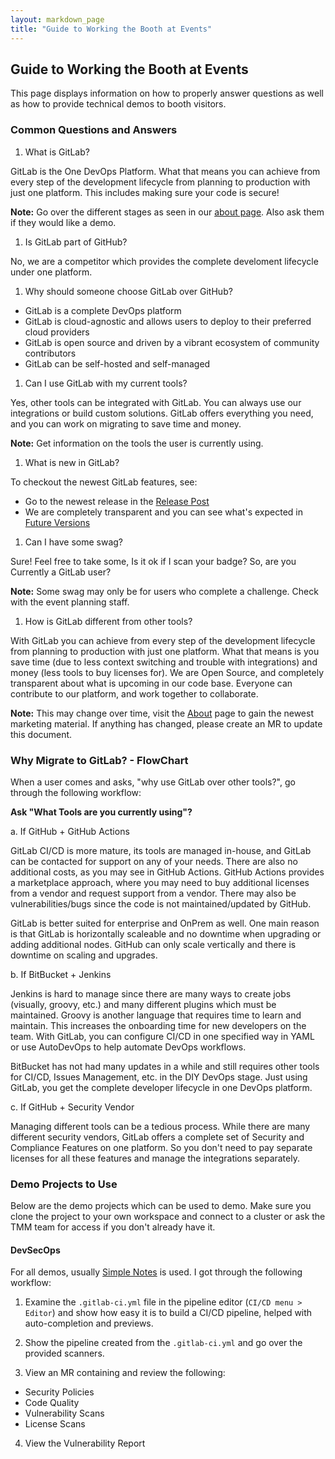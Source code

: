 ```yaml
---
layout: markdown_page
title: "Guide to Working the Booth at Events"
---
```


## Guide to Working the Booth at Events

This page displays information on how to properly answer questions as well as how to provide technical demos to booth visitors.

### Common Questions and Answers

1. What is GitLab?

GitLab is the One DevOps Platform. What that means you can achieve from every step of the development lifecycle from planning to production
with just one platform. This includes making sure your code is secure!

**Note:** Go over the different stages as seen in our [about page](https://about.gitlab.com/). Also ask them if they would like a
demo.

1. Is GitLab part of GitHub?

No, we are a competitor which provides the complete develoment lifecycle under one platform.

1. Why should someone choose GitLab over GitHub?

- GitLab is a complete DevOps platform
- GitLab is cloud-agnostic and allows users to deploy to their preferred cloud providers
- GitLab is open source and driven by a vibrant ecosystem of community contributors
- GitLab can be self-hosted and self-managed

1. Can I use GitLab with my current tools?

Yes, other tools can be integrated with GitLab. You can always use our integrations or build custom solutions.
GitLab offers everything you need, and you can work on migrating to save time and money.

**Note:** Get information on the tools the user is currently using.

1. What is new in GitLab?

To checkout the newest GitLab features, see:

- Go to the newest release in the [Release Post](https://about.gitlab.com/releases/categories/releases/)
- We are completely transparent and you can see what's expected in [Future Versions](https://about.gitlab.com/upcoming-releases/)

1. Can I have some swag?

Sure! Feel free to take some, Is it ok if I scan your badge? So, are you Currently a GitLab user?

**Note:** Some swag may only be for users who complete a challenge. Check with the event planning staff.

1. How is GitLab different from other tools?

With GitLab you can achieve from every step of the development lifecycle from planning to production
with just one platform. What that means is you save time (due to less context switching and trouble with integrations)
and money (less tools to buy licenses for). We are Open Source, and completely transparent about what is upcoming
in our code base. Everyone can contribute to our platform, and work together to collaborate.

**Note:** This may change over time, visit the [About](https://about.gitlab.com/) page to gain the newest marketing material. If anything has changed, please create an MR to update this document.

### Why Migrate to GitLab? - FlowChart

When a user comes and asks, "why use GitLab over other tools?", go through the following workflow:

**Ask "What Tools are you currently using"?**

a. If GitHub + GitHub Actions

GitLab CI/CD is more mature, its tools are managed in-house, and GitLab can be contacted for support on any of your needs. There are also no additional costs, as you may see in GitHub Actions. GitHub Actions provides a marketplace approach, where you may need to buy additional licenses from a vendor and request support from a vendor. There may also be vulnerabilities/bugs since the code is not maintained/updated by GitHub.

GitLab is better suited for enterprise and OnPrem as well. One main reason is that GitLab is horizontally scaleable and no downtime when upgrading or adding additional nodes. GitHub can only scale vertically and there is downtime on scaling and upgrades.

b. If BitBucket + Jenkins

Jenkins is hard to manage since there are many ways to create jobs (visually, groovy, etc.) and many different plugins which must be maintained. Groovy is another language that requires time to learn and maintain. This increases the onboarding time for new developers on the team. With GitLab, you can configure CI/CD in one specified way in YAML or use AutoDevOps to help automate DevOps workflows. 

BitBucket has not had many updates in a while and still requires other tools for CI/CD, Issues Management, etc. in the DIY DevOps stage. Just using GitLab, you get the complete developer lifecycle in one DevOps platform. 

c. If GitHub + Security Vendor

Managing different tools can be a tedious process. While there are many different security vendors, GitLab offers a complete set of Security and Compliance Features on one platform. So you don't need to pay separate licenses for all these features and manage the integrations separately. 

### Demo Projects to Use

Below are the demo projects which can be used to demo. Make sure you clone the project to your own workspace and connect to a cluster or ask the
TMM team for access if you don't already have it.

#### DevSecOps

For all demos, usually [Simple Notes](https://gitlab.com/tech-marketing/devsecops/initech/simple-notes) is used. I got through the following
workflow:

1. Examine the `.gitlab-ci.yml` file in the pipeline editor (`CI/CD menu > Editor`) and show how easy it is to build a CI/CD pipeline, helped with auto-completion and previews. 

2. Show the pipeline created from the `.gitlab-ci.yml` and go over the provided scanners.

3. View an MR containing and review the following:

- Security Policies
- Code Quality
- Vulnerability Scans
- License Scans

4. View the Vulnerability Report
